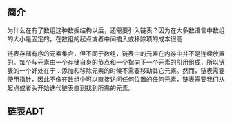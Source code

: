 ## 简介

为什么在有了数组这种数据结构以后，还需要引入链表？因为在大多数语言中数组的大小是固定的，在数组的起点或者中间插入或移除项的成本很高

链表存储有序的元素集合，但不同于数组，链表中的元素在内存中并不是连续放置的。每个与元素由一个存储自身的节点和一个指向下一个元素的引用组成，所以链表的一个好处在于：添加和移除元素的时候不需要移动其它元素。然而，链表需要使用指针，因此不像在数组中可以直接访问任何位置的任何元素，链表需要我们从起点或者头开始迭代链表直到找到所需的元素。

## 链表ADT

